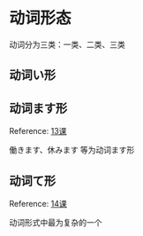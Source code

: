 # 动词形态

动词分为三类：一类、二类、三类

## 动词い形





## 动词ます形

Reference: [13课](./13课.md)

働きます、休みます 等为动词ます形



## 动词て形

Reference: [14课](./14课.md)

动词形式中最为复杂的一个